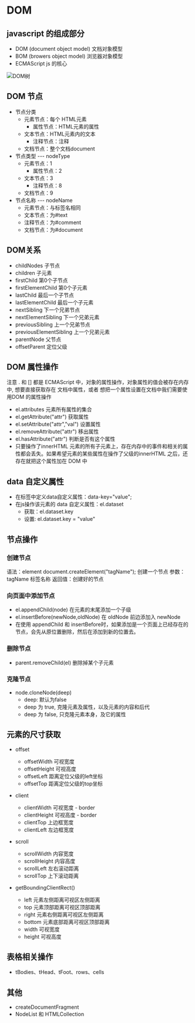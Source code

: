 # DOM

## javascript 的组成部分
- DOM (document object model) 文档对象模型
- BOM (browers object model) 浏览器对象模型
- ECMAScript js 的核心

![DOM树](./DOMltree.gif)

## DOM 节点
- 节点分类
  - 元素节点：每个 HTML元素	
    - 属性节点：HTML元素的属性
  - 文本节点：HTML元素内的文本	
    - 注释节点：注释 <!---->
  - 文档节点：整个文档document		
- 节点类型 --- nodeType
  - 元素节点：1	
    - 属性节点：2
  - 文本节点：3	
    - 注释节点：8
  - 文档节点：9
- 节点名称 --- nodeName
  - 元素节点：与标签名相同	
  - 文本节点：为#text	
  - 注释节点：为#comment
  - 文档节点：为#document    

## DOM关系
- childNodes 子节点
- children 子元素 
- firstChild 第0个子节点
- firstElementChild 第0个子元素
- lastChild 最后一个子节点
- lastElementChild 最后一个子元素
- nextSibling 下一个兄弟节点
- nextElementSibling 下一个兄弟元素
- previousSibling 上一个兄弟节点
- previousElementSibling 上一个兄弟元素
- parentNode 父节点
- offsetParent 定位父级

## DOM 属性操作
注意 . 和 [] 都是 ECMAScript 中，对象的属性操作，对象属性的值会被存在内存中, 想要直接获取存在 文档中属性，或者 想把一个属性设置在文档中我们需要使用DOM 的属性操作
- el.attributes 元素所有属性的集合
- el.getAttribute("attr") 获取属性
- el.setAttribute("attr","val") 设置属性
- el.removeAttribute("attr") 移出属性
- el.hasAttribute("attr") 判断是否有这个属性
- 只要操作了innerHTML 元素的所有子元素上，存在内存中的事件和相关的属性都会丢失。如果希望元素的某些属性在操作了父级的innerHTML 之后，还存在就把这个属性加在 DOM 中

## data 自定义属性
- 在标签中定义data自定义属性：data-key="value";
- 在js操作该元素的 data 自定义属性：el.dataset
    - 获取：el.dataset.key
    - 设置: el.dataset.key = "value"

## 节点操作

### 创建节点
语法：element document.createElement("tagName"); 创建一个节点
参数：tagName 标签名称
返回值：创建好的节点

### 向页面中添加节点
- el.appendChild(node)  在元素的末尾添加一个子级
- el.insertBefore(newNode,oldNode) 在 oldNode 前边添加入 newNode 
- 在使用 appendChild 和 insertBefore时，如果添加是一个页面上已经存在的节点，会先从原位置删除，然后在添加到新的位置去。

### 删除节点
- parent.removeChild(el) 删除掉某个子元素

### 克隆节点
- node.cloneNode(deep) 
    - deep: 默认为false
    - deep 为 true, 克隆元素及属性，以及元素的内容和后代
    - deep 为 false, 只克隆元素本身，及它的属性

## 元素的尺寸获取
- offset
    - offsetWidth  可视宽度
    - offsetHeight 可视高度 
    - offsetLeft   距离定位父级的left坐标 
    - offsetTop    距离定位父级的top坐标

- client
    - clientWidth  可视宽度 - border
    - clientHeight 可视高度 - border
    - clientTop    上边框宽度
    - clientLeft   左边框宽度 

- scroll
    - scrollWidth   内容宽度
    - scrollHeight  内容高度
    - scrollLeft    左右滚动距离
    - scrollTop     上下滚动距离

- getBoundingClientRect()
    - left   元素左侧距离可视区左侧距离
    - top    元素顶部距离可视区顶部距离
    - right  元素右侧距离可视区左侧距离
    - bottom 元素底部距离可视区顶部距离
    - width  可视宽度 
    - height 可视高度

## 表格相关操作
- tBodies、tHead、tFoot、rows、cells

## 其他
- createDocumentFragment
- NodeList 和 HTMLCollection 